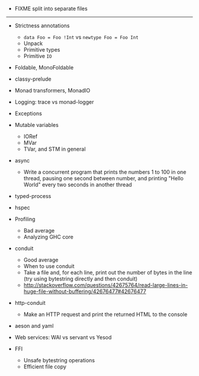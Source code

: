 * FIXME split into separate files

---

* Strictness annotations
    * `data Foo = Foo !Int` vs `newtype Foo = Foo Int`
    * Unpack
    * Primitive types
    * Primitive `IO`

* Foldable, MonoFoldable

* classy-prelude

* Monad transformers, MonadIO

* Logging: trace vs monad-logger

* Exceptions

* Mutable variables
    * IORef
    * MVar
    * TVar, and STM in general

* async
    * Write a concurrent program that prints the numbers 1 to 100 in
      one thread, pausing one second between number, and printing
      "Hello World" every two seconds in another thread

* typed-process

* hspec

* Profiling
    * Bad average
    * Analyzing GHC core

* conduit
    * Good average
    * When to use conduit
    * Take a file and, for each line, print out the number of bytes in
      the line (try using bytestring directly and then conduit)
    * http://stackoverflow.com/questions/42675764/read-large-lines-in-huge-file-without-buffering/42676477#42676477

* http-conduit
    * Make an HTTP request and print the returned HTML to the console

* aeson and yaml

* Web services: WAI vs servant vs Yesod

* FFI
    * Unsafe bytestring operations
    * Efficient file copy
